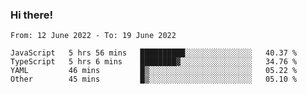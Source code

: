 ### Hi there!

<!--START_SECTION:waka-->

```text
From: 12 June 2022 - To: 19 June 2022

JavaScript   5 hrs 56 mins   ██████████░░░░░░░░░░░░░░░   40.37 %
TypeScript   5 hrs 6 mins    ████████▓░░░░░░░░░░░░░░░░   34.76 %
YAML         46 mins         █▒░░░░░░░░░░░░░░░░░░░░░░░   05.22 %
Other        45 mins         █▒░░░░░░░░░░░░░░░░░░░░░░░   05.10 %
```

<!--END_SECTION:waka-->
